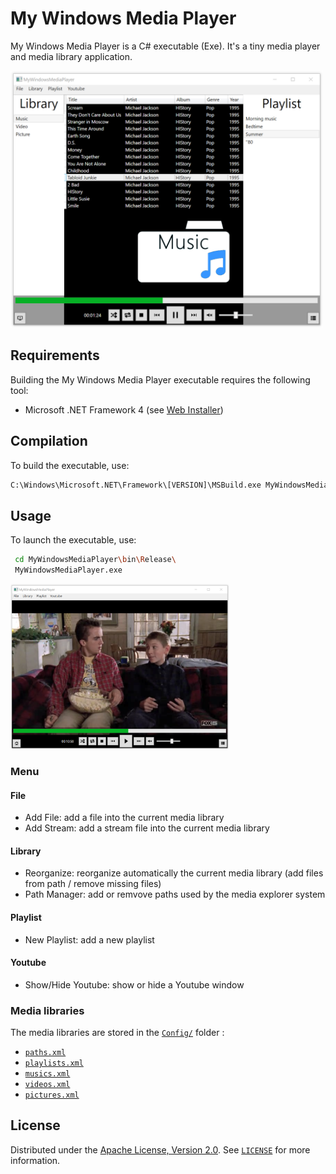 # My Windows Media Player
 
My Windows Media Player is a C# executable (Exe). It's a tiny media player and media library application.

<img src="MyWindowsMediaPlayer/Image/Preview/music.png" width="500" title="My Windows Media Player music preview">

## Requirements

Building the My Windows Media Player executable requires the following tool:
- Microsoft .NET Framework 4 (see [Web Installer](https://www.microsoft.com/en-us/download/details.aspx?id=17851))

## Compilation

To build the executable, use:
```bash
C:\Windows\Microsoft.NET\Framework\[VERSION]\MSBuild.exe MyWindowsMediaPlayer.sln /p:Configuration=Release
```

## Usage

To launch the executable, use:
```bash
 cd MyWindowsMediaPlayer\bin\Release\
 MyWindowsMediaPlayer.exe
```
<img src="MyWindowsMediaPlayer/Image/Preview/video.png" width="350" title="My Windows Media Player video preview">

### Menu

#### File

- Add File: add a file into the current media library
- Add Stream: add a stream file into the current media library
 
#### Library

- Reorganize: reorganize automatically the current media library (add files from path / remove missing files)
- Path Manager: add or remvove paths used by the media explorer system

#### Playlist

- New Playlist: add a new playlist

#### Youtube

- Show/Hide Youtube: show or hide a Youtube window

### Media libraries

The media libraries are stored in the [`Config/`](MyWindowsMediaPlayer/Config/) folder :
- [`paths.xml`](MyWindowsMediaPlayer/Config/paths.xml)
- [`playlists.xml`](MyWindowsMediaPlayer/Config/playlists.xml)
- [`musics.xml`](MyWindowsMediaPlayer/Config/musics.xml)
- [`videos.xml`](MyWindowsMediaPlayer/Config/videos.xml)
- [`pictures.xml`](MyWindowsMediaPlayer/Config/pictures.xml)

## License

Distributed under the [Apache License, Version 2.0](http://www.apache.org/licenses/). See [`LICENSE`](LICENSE) for more information.
